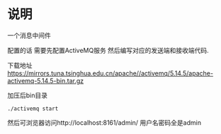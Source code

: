 # 说明
一个消息中间件


配置的话 需要先配置ActiveMQ服务 然后编写对应的发送端和接收端代码.

下载地址 https://mirrors.tuna.tsinghua.edu.cn/apache//activemq/5.14.5/apache-activemq-5.14.5-bin.tar.gz

加压后bin目录 
```
./activemq start
```

然后可浏览器访问http://localhost:8161/admin/ 用户名密码全是admin